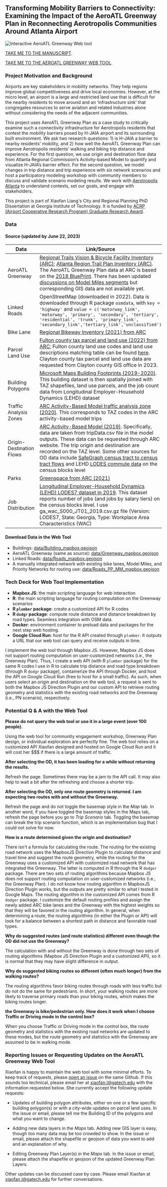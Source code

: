## Transforming Mobility Barriers to Connectivity: Examining the Impact of the AeroATL Greenway Plan in Reconnecting Aerotropolis Communities Around Atlanta Airport

![Interactive AeroATL Greenway Web tool](Webtool_Demo.png)

[TAKE ME TO THE MANUSCRIPT](https://github.com/xiaofanliang/AeroATLGreenway/blob/main/Manuscript_XiaofanLiang_06222023.pdf).

[TAKE ME TO THE AEROATL GREENWAY WEB TOOL](https://xiaofanliang.github.io/AeroATLGreenway/).

### Project Motivation and Background 

Airports are key stakeholders in mobility networks. They help regions improve global competitiveness and drive local economies. However, at the micro level, an airport is a large and restricted land use that is difficult for the nearby residents to move around and an ‘infrastructure sink’ that congregates resources to serve aviation and related industries alone without considering the needs of the adjacent communities. 

This project uses AeroATL Greenway Plan as a case study to critically examine such a connectivity infrastructure for Aerotropolis residents that contest the mobility barriers posed by H-JAIA airport and its surrounding built environment. We ask two research questions: 1) is H-JAIA a barrier to nearby residents’ mobility, and 2) how well the AeroATL Greenway Plan can improve Aerotropolis residents’ walking and biking trip distance and experience. For the first question, we use origin and destination flow data from Atlanta Regional Commission’s Activity-based Model to quantify and visualize H-JAIA’s barrier effect. For the second question, we model changes in trip distance and trip experience with six network scenarios and host a participatory modeling workshop with community members to discuss and validate scenario modeling results. We work with [Aerotropolis Atlanta](https://aeroatl.org/special-projects/aeroatl-greenway-model-mile/) to understand contexts, set our goals, and engage with stakeholders. 

This project is part of Xiaofan Liang's City and Regional Planning PhD Dissertation at Georgia Institute of Technology. It is funded by [ACRP (Airport Cooperative Research Program) Graduate Research Award](https://www.trb.org/ACRP/GraduateResearchAwards.aspx). 

### Data

#### Source (updated by June 22, 2023)
| Data          | Link/Source |
| ------------- | ------------- |
| AeroATL Greenway | [Regional Trails Vision & Bicycle Facility Inventory (ARC)](https://garc.maps.arcgis.com/apps/webappviewer/index.html?id=eb154059fd3943e781539d97292225fa); [Atlanta Region Trail Plan Inventory (ARC)](https://opendata.atlantaregional.com/datasets/GARC::atlanta-region-trail-plan-inventory/explore?location=33.628607%2C-84.389893%2C12.92). The AeroATL Greenway Plan data at ARC is based on the [2018 BluePrint](https://aeroatl.org/wp-content/uploads/2020/04/AeroATL-Greenway_Report-7-4-2018-reduced.pdf). There has been updated [discussions on Model Miles segments](https://aacids.com/wp-content/uploads/2019/07/Appendix-C-Project-Descriptions-and-Context.pdf) but corresponding GIS data are not available yet.|
| Linked Roads | OpenStreetMap (downloaded in 2022). Data is downloaded through R package `osmdata`, with `key = 'highway'` and `value = c('motorway_link', 'motorway', 'primary', 'secondary', 'tertiary', 'residential', 'trunk', 'primary_link', 'secondary_link','tertiary_link','unclassified')` |
| Bike Lane | [Regional Bikeway Inventory (2021) from ARC](https://opendata.atlantaregional.com/datasets/02f4effc3fa949078a2a42f72cb4dc70/explore) |
| Parcel Land Use | [Fulton county tax parcel and land use (2022) from ARC](https://arc-garc.opendata.arcgis.com/datasets/fulcogis::tax-parcels-2022/explore?location=33.843413%2C-84.476950%2C10.90); Fulton county land use codes and land use descriptions matching table can be found [here](https://fultonassessor.org/wp-content/uploads/sites/16/2019/02/Land-Use-Codes-2019.pdf). Clayton county tax parcel and land use data are requested from Clayton county GIS office in 2023. |
| Building Polygons | [Microsoft Maps Building Footprints (2019-2020)](https://github.com/microsoft/USBuildingFootprints). This building dataset is then spatially joined with TAZ shapefiles, land use parcels, and the job count data from Longitudinal Employer-Household Dynamics (LEHD) dataset|
| Traffic Analysis Zones | [ARC Activity-Based Model traffic analysis zone (2020)](https://gisdata.fultoncountyga.gov/datasets/GARC::arc-model-transportation-analysis-zones-2020/explore). This corresponds to TAZ codes in the ARC activity-based model trips |
| Origin-Destination Flows | [ARC Activity-Based Model (2019)](https://atlantaregional.org/transportation-mobility/modeling/modeling/). Specifically, data are taken from tripData.csv file in the model outputs. These data can be requested through ARC website. The trip origin and destination are recorded on the TAZ level. Some other sources for OD data include [SafeGraph census tract to census tract flows](https://github.com/GeoDS/COVID19USFlows) and LEHD [LODES commute data](https://lehd.ces.census.gov/data/#lodes) on the census blocks level|
| Parks | [Greenspace from ARC (2021)](https://opendata.atlantaregional.com/datasets/GARC::greenspace/about) |
| Job Distribution | [Longitudinal Employer-Household Dynamics (LEHD) LODES7 dataset in 2019](https://lehd.ces.census.gov/data/#lodes). This dataset reports number of jobs (and jobs by salary tiers) on the census blocks level. I use ga_wac_S000_JT01_2019.csv.gz file (Version: LODES7, State: Georgia, Type: Workplace Area Characteristics (WAC)|

#### Download Data in the Web Tool
* Buildings: [data/Building_mapbox.geojson](https://github.com/xiaofanliang/AeroATLGreenway/tree/main/data)
* AeroATL Greenway (same as source): [data/Greenway_mapbox.geojson](https://github.com/xiaofanliang/AeroATLGreenway/tree/main/data)
* Linked Roads: [data/Roads_mapbox.geojson](https://github.com/xiaofanliang/AeroATLGreenway/tree/main/data)
* A manually integrated network with existing bike lanes, Model Miles, and Priority Networks for routing use: [data/Roads_PP_MM_mapbox.geojson](https://github.com/xiaofanliang/AeroATLGreenway/tree/main/data)

### Tech Deck for Web Tool Implementation
* **Mapbox JS**: the main scripting language for web interaction 
* **R**: the main scripting language for routing computation on the Greenway scenarios
* **R `plumber` package**: create a customized API for R codes 
* **R `dodgr` package**: compute route distance and distance breakdown by road types. Seamless integration with OSM data.  
* **Docker**: environment container to preload data and packages for the next step web hosting. 
* **Google Cloud Run**: host for the R API created through `plumber`. It outputs a URL that our web tool can query and receive outputs in time. 

I implement the web tool through Mapbox JS. However, Mapbox JS does not support routing computation on user-customized networks (i.e., the Greenway Plan). Thus, I create a web API (with R `plumber` package) for the same R codes I use in R to calculate trip distance and road type breakdown (through R `dodgr` package), containerize the API through Docker, and host the API on Google Cloud Run (free to host for a small traffic). As such, when users select an origin and destination on the web tool, a request is sent to both the Mapbox JS Direction Plugin and our custom API to retrieve routing geometry and statistics with the existing road networks and the Greenway (i.e., PN scenario), respectively.  

### Potential Q & A with the Web Tool

**Please do not query the web tool or use it in a large event (over 100 people)**. 

Using the web tool for community engagement workshop, Greenway Plan design, or individual exploration are perfectly fine. The web tool relies on a customized API Xiaofan designed and hosted on Google Cloud Run and it will cost her $$$ if there is a large amount of traffic. 

**After selecting the OD, it has been loading for a while without returning the results.** 

Refresh the page. Sometimes there may be a jam to the API call. It may also help to wait a bit after the refreshing and choose a shorter trip. 

**After selecting the OD, only one route geometry is returned. I am expecting two routes with and without the Greenway.** 

Refresh the page and do not toggle the basemap style in the *Map* tab. In another word, if you have toggled the basemap styles in the Maps tab, refresh the page before you go to *Trip Scenario* tab. Toggling the basemap can break the trip scenario function, which is an implementation bug that I could not solve for now. 

**How is a route determined given the origin and destination?** 

There isn't a formula for calculating the route. The routing for the existing road network uses the MapboxJS Direction Plugin to calculate distance and travel time and suggest the route geometry, while the routing for the Greenway uses a customized API with customized road network that has integrated the Greenway. The latter is computed in R through the R `dodgor` package. There are two sets of routing algorithms because Mapbox JS does not support routing computation on user-customized networks (i.e., the Greenway Plan). I do not know how routing algorithm in MapboxJS Direction Plugin works, but the outputs are pretty similar to what I tested in Google Maps. The routing algorithm in the customized API comes from R `dodgor` package. I customize the default routing profiles and assign the newly added ARC bike lanes and the Greenway with the highest weights so that they will be favored in the routing algorithm. In general, when determining a route, the routing algorithms (in either the Plugin or API) will look for a balance between a shortest path in distance and favorable road types. 

**Why do suggested routes (and route statistics) different even though the OD did not use the Greenway?** 

The calculation with and without the Greenway is done through two sets of routing algorithms (Mapbox JS Direction Plugin and a customized API), so it is normal that they may have slight difference in output. 

**Why do suggested biking routes so different (often much longer) from the walking routes?** 

The routing algorithms favor biking routes through roads with less traffic but do not do the same for pedestrians. In short, your walking routes are more likely to traverse primary roads than your biking routes, which makes the biking routes longer.  

**the Greenway is bike/pedestrian only. How does it work when I choose Traffic or Driving mode in the control box?** 

When you choose Traffic or Driving mode in the control box, the route geometry and statistics with the existing road networks are updated to these modes, but the route geometry and statistics with the Greenway are assumed to be in walking mode.

### Reporting Issues or Requesting Updates on the AeroATL Greenway Web Tool
Xiaofan is happy to maintain the web tool with some minimal efforts. To keep track of requests, please [open an issue](https://github.com/xiaofanliang/AeroATLGreenway/issues) on the same Github. If this sounds too technical, please email her at xiaofan.l@gatech.edu with the information requested below. She currently accept the following update requests: 
 
* Updates of building polygon attributes, either on one or a few specific building polygon(s) or with a city-wide updates on parcel land uses. In the issue or email, please tell me the Building ID of the polygons and what you want to change.   

* Adding new data layers in the *Maps* tab. Adding new GIS layer is easy, though too many data may be too crowded to show. In the issue or email, please attach the shapefile or geojson of data you want to add and an explanation of why. 

* Editing Greenway Plan Layer(s) in the *Maps* tab. In the issue or email, please attach the shapefile or geojson of the updated Greenway Plan Layers. 

Other updates can be discussed case by case. Please email Xiaofan at xiaofan.l@gatech.edu for further conversations. 
